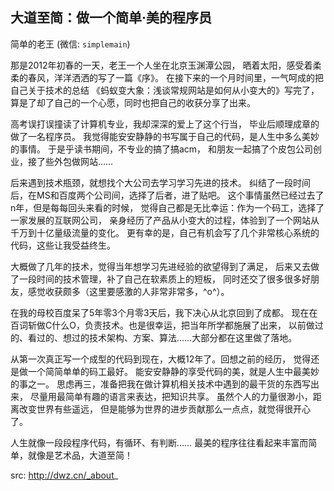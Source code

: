## 大道至简：做一个简单·美的程序员

简单的老王 (微信: `simplemain`)

那是2012年初春的一天，老王一个人坐在北京玉渊潭公园，
晒着太阳，感受着柔柔的春风，洋洋洒洒的写了一篇《序》。
在接下来的一个月时间里，一气呵成的把自己关于技术的总结
《蚂蚁变大象：浅谈常规网站是如何从小变大的》写完了，
算是了却了自己的一个心愿，同时也把自己的收获分享了出来。

高考误打误撞读了计算机专业，我却深深的爱上了这个行当，
毕业后顺理成章的做了一名程序员。
我觉得能安安静静的书写属于自己的代码，是人生中多么美妙的事情。
于是乎读书期间，不专业的搞了搞acm，
和朋友一起搞了个皮包公司创业，接了些外包做网站……

后来遇到技术瓶颈，就想找个大公司去学习学习先进的技术。
纠结了一段时间后，在MS和百度两个公司间，选择了后者，进了贴吧。
这个事情虽然已经过去了n年，但是每每回头来看的时候，
觉得自己都是无比幸运：作为一个码工，选择了一家发展的互联网公司，
亲身经历了产品从小变大的过程，体验到了一个网站从千万到十亿量级流量的变化。
更有幸的是，自己有机会写了几个非常核心系统的代码，这些让我受益终生。

大概做了几年的技术，觉得当年想学习先进经验的欲望得到了满足，
后来又去做了一段时间的技术管理，补了自己在软素质上的短板，
同时还交了很多很多好朋友，感觉收获颇多（这里要感激的人非常非常多，^o^）。

在我的母校百度呆了5年零3个月零3天后，我下决心从北京回到了成都。
现在在百词斩做C什么O，负责技术。也是很幸运，把当年所学都施展了出来，
以前做过的、看过的、想过的技术架构、方案、算法……大部分都在这里做了落地。

从第一次真正写一个成型的代码到现在，大概12年了。回想之前的经历，
觉得还是做一个简简单单的码工最好。
能安安静静的享受代码的美，就是人生中最美妙的事之一。
思虑再三，准备把我在做计算机相关技术中遇到的最干货的东西写出来，
尽量用最简单有趣的语言来表达，把知识共享。
虽然个人的力量很渺小，距离改变世界有些遥远，
但是能够为世界的进步贡献那么一点点，就觉得很开心了。

人生就像一段段程序代码，有循环、有判断…… 
最美的程序往往看起来丰富而简单，就像是艺术品，大道至简！

src: http://dwz.cn/_about_

